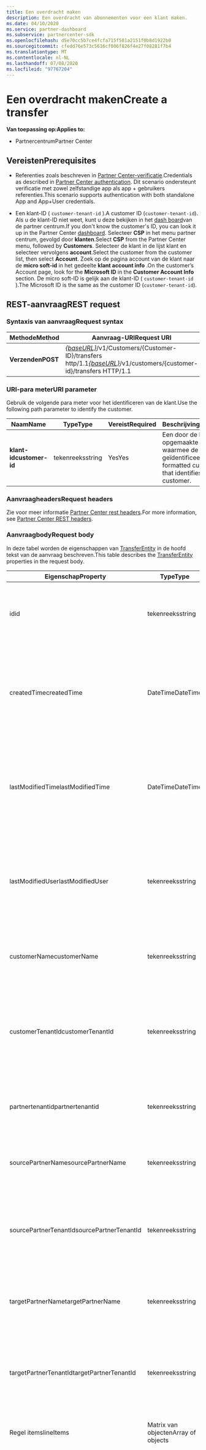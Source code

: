 ```yaml
---
title: Een overdracht maken
description: Een overdracht van abonnementen voor een klant maken.
ms.date: 04/10/2020
ms.service: partner-dashboard
ms.subservice: partnercenter-sdk
ms.openlocfilehash: d5e70cc5b7ce4fcfa715f581a2151f0b8d1922b0
ms.sourcegitcommit: cfedd76e573c5616cf006f826f4e27f08281f7b4
ms.translationtype: MT
ms.contentlocale: nl-NL
ms.lasthandoff: 07/08/2020
ms.locfileid: "97767204"
---
```

# <a name="create-a-transfer"></a><span data-ttu-id="fb44a-103">Een overdracht maken</span><span class="sxs-lookup"><span data-stu-id="fb44a-103">Create a transfer</span></span>

<span data-ttu-id="fb44a-104">**Van toepassing op:**</span><span class="sxs-lookup"><span data-stu-id="fb44a-104">**Applies to:**</span></span>

- <span data-ttu-id="fb44a-105">Partnercentrum</span><span class="sxs-lookup"><span data-stu-id="fb44a-105">Partner Center</span></span>

## <a name="prerequisites"></a><span data-ttu-id="fb44a-106">Vereisten</span><span class="sxs-lookup"><span data-stu-id="fb44a-106">Prerequisites</span></span>

- <span data-ttu-id="fb44a-107">Referenties zoals beschreven in [Partner Center-verificatie](partner-center-authentication.md).</span><span class="sxs-lookup"><span data-stu-id="fb44a-107">Credentials as described in [Partner Center authentication](partner-center-authentication.md).</span></span> <span data-ttu-id="fb44a-108">Dit scenario ondersteunt verificatie met zowel zelfstandige app als app + gebruikers referenties.</span><span class="sxs-lookup"><span data-stu-id="fb44a-108">This scenario supports authentication with both standalone App and App+User credentials.</span></span>

- <span data-ttu-id="fb44a-109">Een klant-ID ( `customer-tenant-id` ).</span><span class="sxs-lookup"><span data-stu-id="fb44a-109">A customer ID (`customer-tenant-id`).</span></span> <span data-ttu-id="fb44a-110">Als u de klant-ID niet weet, kunt u deze bekijken in het [dash board](https://partner.microsoft.com/dashboard)van de partner centrum.</span><span class="sxs-lookup"><span data-stu-id="fb44a-110">If you don't know the customer's ID, you can look it up in the Partner Center [dashboard](https://partner.microsoft.com/dashboard).</span></span> <span data-ttu-id="fb44a-111">Selecteer **CSP** in het menu partner centrum, gevolgd door **klanten**.</span><span class="sxs-lookup"><span data-stu-id="fb44a-111">Select **CSP** from the Partner Center menu, followed by **Customers**.</span></span> <span data-ttu-id="fb44a-112">Selecteer de klant in de lijst klant en selecteer vervolgens **account**.</span><span class="sxs-lookup"><span data-stu-id="fb44a-112">Select the customer from the customer list, then select **Account**.</span></span> <span data-ttu-id="fb44a-113">Zoek op de pagina account van de klant naar de **micro soft-id** in het gedeelte **klant account info** .</span><span class="sxs-lookup"><span data-stu-id="fb44a-113">On the customer’s Account page, look for the **Microsoft ID** in the **Customer Account Info** section.</span></span> <span data-ttu-id="fb44a-114">De micro soft-ID is gelijk aan de klant-ID ( `customer-tenant-id` ).</span><span class="sxs-lookup"><span data-stu-id="fb44a-114">The Microsoft ID is the same as the customer ID  (`customer-tenant-id`).</span></span>

## <a name="rest-request"></a><span data-ttu-id="fb44a-115">REST-aanvraag</span><span class="sxs-lookup"><span data-stu-id="fb44a-115">REST request</span></span>

### <a name="request-syntax"></a><span data-ttu-id="fb44a-116">Syntaxis van aanvraag</span><span class="sxs-lookup"><span data-stu-id="fb44a-116">Request syntax</span></span>

| <span data-ttu-id="fb44a-117">Methode</span><span class="sxs-lookup"><span data-stu-id="fb44a-117">Method</span></span>   | <span data-ttu-id="fb44a-118">Aanvraag-URI</span><span class="sxs-lookup"><span data-stu-id="fb44a-118">Request URI</span></span>                                                                                                 |
|----------|-------------------------------------------------------------------------------------------------------------|
| <span data-ttu-id="fb44a-119">**Verzenden**</span><span class="sxs-lookup"><span data-stu-id="fb44a-119">**POST**</span></span> | <span data-ttu-id="fb44a-120">[*{baseURL}*](partner-center-rest-urls.md)/v1/Customers/{Customer-ID}/transfers http/1.1</span><span class="sxs-lookup"><span data-stu-id="fb44a-120">[*{baseURL}*](partner-center-rest-urls.md)/v1/customers/{customer-id}/transfers HTTP/1.1</span></span>                    |

### <a name="uri-parameter"></a><span data-ttu-id="fb44a-121">URI-para meter</span><span class="sxs-lookup"><span data-stu-id="fb44a-121">URI parameter</span></span>

<span data-ttu-id="fb44a-122">Gebruik de volgende para meter voor het identificeren van de klant.</span><span class="sxs-lookup"><span data-stu-id="fb44a-122">Use the following path parameter to identify the customer.</span></span>

| <span data-ttu-id="fb44a-123">Naam</span><span class="sxs-lookup"><span data-stu-id="fb44a-123">Name</span></span>            | <span data-ttu-id="fb44a-124">Type</span><span class="sxs-lookup"><span data-stu-id="fb44a-124">Type</span></span>     | <span data-ttu-id="fb44a-125">Vereist</span><span class="sxs-lookup"><span data-stu-id="fb44a-125">Required</span></span> | <span data-ttu-id="fb44a-126">Beschrijving</span><span class="sxs-lookup"><span data-stu-id="fb44a-126">Description</span></span>                                                            |
|-----------------|----------|----------|------------------------------------------------------------------------|
| <span data-ttu-id="fb44a-127">**klant-id**</span><span class="sxs-lookup"><span data-stu-id="fb44a-127">**customer-id**</span></span> | <span data-ttu-id="fb44a-128">tekenreeks</span><span class="sxs-lookup"><span data-stu-id="fb44a-128">string</span></span>   | <span data-ttu-id="fb44a-129">Yes</span><span class="sxs-lookup"><span data-stu-id="fb44a-129">Yes</span></span>      | <span data-ttu-id="fb44a-130">Een door de klant-id opgemaakte GUID waarmee de klant wordt geïdentificeerd.</span><span class="sxs-lookup"><span data-stu-id="fb44a-130">A GUID formatted customer-id that identifies the customer.</span></span>             |

### <a name="request-headers"></a><span data-ttu-id="fb44a-131">Aanvraagheaders</span><span class="sxs-lookup"><span data-stu-id="fb44a-131">Request headers</span></span>

<span data-ttu-id="fb44a-132">Zie voor meer informatie [Partner Center rest headers](headers.md).</span><span class="sxs-lookup"><span data-stu-id="fb44a-132">For more information, see [Partner Center REST headers](headers.md).</span></span>

### <a name="request-body"></a><span data-ttu-id="fb44a-133">Aanvraagbody</span><span class="sxs-lookup"><span data-stu-id="fb44a-133">Request body</span></span>

<span data-ttu-id="fb44a-134">In deze tabel worden de eigenschappen van [TransferEntity](transfer-entity-resources.md) in de hoofd tekst van de aanvraag beschreven.</span><span class="sxs-lookup"><span data-stu-id="fb44a-134">This table describes the [TransferEntity](transfer-entity-resources.md) properties in the request body.</span></span>

| <span data-ttu-id="fb44a-135">Eigenschap</span><span class="sxs-lookup"><span data-stu-id="fb44a-135">Property</span></span>              | <span data-ttu-id="fb44a-136">Type</span><span class="sxs-lookup"><span data-stu-id="fb44a-136">Type</span></span>          | <span data-ttu-id="fb44a-137">Vereist</span><span class="sxs-lookup"><span data-stu-id="fb44a-137">Required</span></span>  | <span data-ttu-id="fb44a-138">Beschrijving</span><span class="sxs-lookup"><span data-stu-id="fb44a-138">Description</span></span>                                                                                |
|-----------------------|---------------|-----------|--------------------------------------------------------------------------------------------|
| <span data-ttu-id="fb44a-139">id</span><span class="sxs-lookup"><span data-stu-id="fb44a-139">id</span></span>                    | <span data-ttu-id="fb44a-140">tekenreeks</span><span class="sxs-lookup"><span data-stu-id="fb44a-140">string</span></span>        | <span data-ttu-id="fb44a-141">No</span><span class="sxs-lookup"><span data-stu-id="fb44a-141">No</span></span>    | <span data-ttu-id="fb44a-142">Een transferEntity-id die wordt geleverd bij het maken van de transferEntity.</span><span class="sxs-lookup"><span data-stu-id="fb44a-142">A transferEntity identifier that is supplied upon successful creation of the transferEntity.</span></span>                               |
| <span data-ttu-id="fb44a-143">createdTime</span><span class="sxs-lookup"><span data-stu-id="fb44a-143">createdTime</span></span>           | <span data-ttu-id="fb44a-144">DateTime</span><span class="sxs-lookup"><span data-stu-id="fb44a-144">DateTime</span></span>      | <span data-ttu-id="fb44a-145">No</span><span class="sxs-lookup"><span data-stu-id="fb44a-145">No</span></span>    | <span data-ttu-id="fb44a-146">De datum waarop de transferEntity is gemaakt, in datum-tijd notatie.</span><span class="sxs-lookup"><span data-stu-id="fb44a-146">The date the transferEntity was created, in date-time format.</span></span> <span data-ttu-id="fb44a-147">Wordt toegepast wanneer de transferEntity is gemaakt.</span><span class="sxs-lookup"><span data-stu-id="fb44a-147">Applied upon successful creation of the transferEntity.</span></span>      |
| <span data-ttu-id="fb44a-148">lastModifiedTime</span><span class="sxs-lookup"><span data-stu-id="fb44a-148">lastModifiedTime</span></span>      | <span data-ttu-id="fb44a-149">DateTime</span><span class="sxs-lookup"><span data-stu-id="fb44a-149">DateTime</span></span>      | <span data-ttu-id="fb44a-150">No</span><span class="sxs-lookup"><span data-stu-id="fb44a-150">No</span></span>    | <span data-ttu-id="fb44a-151">De datum waarop de transferEntity voor het laatst is bijgewerkt, in datum-tijd notatie.</span><span class="sxs-lookup"><span data-stu-id="fb44a-151">The date the transferEntity was last updated, in date-time format.</span></span> <span data-ttu-id="fb44a-152">Wordt toegepast wanneer de transferEntity is gemaakt.</span><span class="sxs-lookup"><span data-stu-id="fb44a-152">Applied upon successful creation of the transferEntity.</span></span> |
| <span data-ttu-id="fb44a-153">lastModifiedUser</span><span class="sxs-lookup"><span data-stu-id="fb44a-153">lastModifiedUser</span></span>      | <span data-ttu-id="fb44a-154">tekenreeks</span><span class="sxs-lookup"><span data-stu-id="fb44a-154">string</span></span>        | <span data-ttu-id="fb44a-155">No</span><span class="sxs-lookup"><span data-stu-id="fb44a-155">No</span></span>    | <span data-ttu-id="fb44a-156">De gebruiker die de transferEntity voor het laatst heeft bijgewerkt.</span><span class="sxs-lookup"><span data-stu-id="fb44a-156">The user who last updated the transferEntity.</span></span> <span data-ttu-id="fb44a-157">Toegepast bij het maken van transferEntity.</span><span class="sxs-lookup"><span data-stu-id="fb44a-157">Applied upon successful creation of transferEntity.</span></span>                          |
| <span data-ttu-id="fb44a-158">customerName</span><span class="sxs-lookup"><span data-stu-id="fb44a-158">customerName</span></span>          | <span data-ttu-id="fb44a-159">tekenreeks</span><span class="sxs-lookup"><span data-stu-id="fb44a-159">string</span></span>        | <span data-ttu-id="fb44a-160">No</span><span class="sxs-lookup"><span data-stu-id="fb44a-160">No</span></span>    | <span data-ttu-id="fb44a-161">Optioneel.</span><span class="sxs-lookup"><span data-stu-id="fb44a-161">Optional.</span></span> <span data-ttu-id="fb44a-162">De naam van de klant wiens abonnementen worden overgedragen.</span><span class="sxs-lookup"><span data-stu-id="fb44a-162">The name of the customer whose subscriptions are being transferred.</span></span>                                              |
| <span data-ttu-id="fb44a-163">customerTenantId</span><span class="sxs-lookup"><span data-stu-id="fb44a-163">customerTenantId</span></span>      | <span data-ttu-id="fb44a-164">tekenreeks</span><span class="sxs-lookup"><span data-stu-id="fb44a-164">string</span></span>        | <span data-ttu-id="fb44a-165">No</span><span class="sxs-lookup"><span data-stu-id="fb44a-165">No</span></span>    | <span data-ttu-id="fb44a-166">Een door de klant-id opgemaakte GUID waarmee de klant wordt geïdentificeerd.</span><span class="sxs-lookup"><span data-stu-id="fb44a-166">A GUID formatted customer-id that identifies the customer.</span></span> <span data-ttu-id="fb44a-167">Wordt toegepast wanneer de transferEntity is gemaakt.</span><span class="sxs-lookup"><span data-stu-id="fb44a-167">Applied upon successful creation of the transferEntity.</span></span>         |
| <span data-ttu-id="fb44a-168">partnertenantid</span><span class="sxs-lookup"><span data-stu-id="fb44a-168">partnertenantid</span></span>       | <span data-ttu-id="fb44a-169">tekenreeks</span><span class="sxs-lookup"><span data-stu-id="fb44a-169">string</span></span>        | <span data-ttu-id="fb44a-170">No</span><span class="sxs-lookup"><span data-stu-id="fb44a-170">No</span></span>    | <span data-ttu-id="fb44a-171">Een door de GUID opgemaakte partner-id waarmee de partner wordt geïdentificeerd.</span><span class="sxs-lookup"><span data-stu-id="fb44a-171">A GUID formatted partner-id that identifies the partner.</span></span>                                                                   |
| <span data-ttu-id="fb44a-172">sourcePartnerName</span><span class="sxs-lookup"><span data-stu-id="fb44a-172">sourcePartnerName</span></span>     | <span data-ttu-id="fb44a-173">tekenreeks</span><span class="sxs-lookup"><span data-stu-id="fb44a-173">string</span></span>        | <span data-ttu-id="fb44a-174">No</span><span class="sxs-lookup"><span data-stu-id="fb44a-174">No</span></span>    | <span data-ttu-id="fb44a-175">Optioneel.</span><span class="sxs-lookup"><span data-stu-id="fb44a-175">Optional.</span></span> <span data-ttu-id="fb44a-176">De naam van de organisatie van de partner die de overdracht initieert.</span><span class="sxs-lookup"><span data-stu-id="fb44a-176">The name of the partner's organization who is initiating the transfer.</span></span>                                           |
| <span data-ttu-id="fb44a-177">sourcePartnerTenantId</span><span class="sxs-lookup"><span data-stu-id="fb44a-177">sourcePartnerTenantId</span></span> | <span data-ttu-id="fb44a-178">tekenreeks</span><span class="sxs-lookup"><span data-stu-id="fb44a-178">string</span></span>        | <span data-ttu-id="fb44a-179">Yes</span><span class="sxs-lookup"><span data-stu-id="fb44a-179">Yes</span></span>   | <span data-ttu-id="fb44a-180">Een door de GUID opgemaakte partner-id waarmee de partner wordt geïdentificeerd die de overdracht initieert.</span><span class="sxs-lookup"><span data-stu-id="fb44a-180">A GUID formatted partner-id that identifies the partner initiating the transfer.</span></span>                                           |
| <span data-ttu-id="fb44a-181">targetPartnerName</span><span class="sxs-lookup"><span data-stu-id="fb44a-181">targetPartnerName</span></span>     | <span data-ttu-id="fb44a-182">tekenreeks</span><span class="sxs-lookup"><span data-stu-id="fb44a-182">string</span></span>        | <span data-ttu-id="fb44a-183">No</span><span class="sxs-lookup"><span data-stu-id="fb44a-183">No</span></span>    | <span data-ttu-id="fb44a-184">Optioneel.</span><span class="sxs-lookup"><span data-stu-id="fb44a-184">Optional.</span></span> <span data-ttu-id="fb44a-185">De naam van de organisatie van de partner waarop de overdracht is gericht.</span><span class="sxs-lookup"><span data-stu-id="fb44a-185">The name of the partner's organization to whom the transfer is targeted.</span></span>                                         |
| <span data-ttu-id="fb44a-186">targetPartnerTenantId</span><span class="sxs-lookup"><span data-stu-id="fb44a-186">targetPartnerTenantId</span></span> | <span data-ttu-id="fb44a-187">tekenreeks</span><span class="sxs-lookup"><span data-stu-id="fb44a-187">string</span></span>        | <span data-ttu-id="fb44a-188">Yes</span><span class="sxs-lookup"><span data-stu-id="fb44a-188">Yes</span></span>   | <span data-ttu-id="fb44a-189">Een door de GUID opgemaakte partner-id waarmee de partner wordt geïdentificeerd voor wie de overdracht is gericht.</span><span class="sxs-lookup"><span data-stu-id="fb44a-189">A GUID formatted partner-id that identifies the partner to whom the transfer is targeted.</span></span>                                  |
| <span data-ttu-id="fb44a-190">Regel items</span><span class="sxs-lookup"><span data-stu-id="fb44a-190">lineItems</span></span>             | <span data-ttu-id="fb44a-191">Matrix van objecten</span><span class="sxs-lookup"><span data-stu-id="fb44a-191">Array of objects</span></span> | <span data-ttu-id="fb44a-192">Yes</span><span class="sxs-lookup"><span data-stu-id="fb44a-192">Yes</span></span>| <span data-ttu-id="fb44a-193">Een matrix met [TransferLineItem](transfer-entity-resources.md#transferlineitem) -resources.</span><span class="sxs-lookup"><span data-stu-id="fb44a-193">An Array of [TransferLineItem](transfer-entity-resources.md#transferlineitem) resources.</span></span>                                   |
| <span data-ttu-id="fb44a-194">status</span><span class="sxs-lookup"><span data-stu-id="fb44a-194">status</span></span>                | <span data-ttu-id="fb44a-195">tekenreeks</span><span class="sxs-lookup"><span data-stu-id="fb44a-195">string</span></span>        | <span data-ttu-id="fb44a-196">No</span><span class="sxs-lookup"><span data-stu-id="fb44a-196">No</span></span>    | <span data-ttu-id="fb44a-197">De status van de transferEntity.</span><span class="sxs-lookup"><span data-stu-id="fb44a-197">The status of the transferEntity.</span></span> <span data-ttu-id="fb44a-198">Mogelijke waarden zijn ' Active ' (kunnen worden verwijderd/verzonden) en ' voltooid ' (is al voltooid).</span><span class="sxs-lookup"><span data-stu-id="fb44a-198">Possible values are "Active" (can be deleted/submitted) and "Completed" (has already been completed).</span></span> <span data-ttu-id="fb44a-199">Wordt toegepast wanneer de transferEntity is gemaakt.</span><span class="sxs-lookup"><span data-stu-id="fb44a-199">Applied upon successful creation of the transferEntity.</span></span>|

<span data-ttu-id="fb44a-200">In deze tabel worden de eigenschappen van [TransferLineItem](transfer-entity-resources.md#transferlineitem) in de hoofd tekst van de aanvraag beschreven.</span><span class="sxs-lookup"><span data-stu-id="fb44a-200">This table describes the [TransferLineItem](transfer-entity-resources.md#transferlineitem) properties in the request body.</span></span>

|      <span data-ttu-id="fb44a-201">Eigenschap</span><span class="sxs-lookup"><span data-stu-id="fb44a-201">Property</span></span>       |            <span data-ttu-id="fb44a-202">Type</span><span class="sxs-lookup"><span data-stu-id="fb44a-202">Type</span></span>             | <span data-ttu-id="fb44a-203">Vereist</span><span class="sxs-lookup"><span data-stu-id="fb44a-203">Required</span></span> | <span data-ttu-id="fb44a-204">Beschrijving</span><span class="sxs-lookup"><span data-stu-id="fb44a-204">Description</span></span>                                                                                     |
|---------------------|-----------------------------|----------|-------------------------------------------------------------------------------------------------|
| <span data-ttu-id="fb44a-205">id</span><span class="sxs-lookup"><span data-stu-id="fb44a-205">id</span></span>                   | <span data-ttu-id="fb44a-206">tekenreeks</span><span class="sxs-lookup"><span data-stu-id="fb44a-206">string</span></span>                     | <span data-ttu-id="fb44a-207">No</span><span class="sxs-lookup"><span data-stu-id="fb44a-207">No</span></span>       | <span data-ttu-id="fb44a-208">Een unieke id voor een regel item voor de overdracht.</span><span class="sxs-lookup"><span data-stu-id="fb44a-208">A unique identifier for a transfer line item.</span></span> <span data-ttu-id="fb44a-209">Wordt toegepast wanneer de transferEntity is gemaakt.</span><span class="sxs-lookup"><span data-stu-id="fb44a-209">Applied upon successful creation of the transferEntity.</span></span>|
| <span data-ttu-id="fb44a-210">subscriptionId</span><span class="sxs-lookup"><span data-stu-id="fb44a-210">subscriptionId</span></span>       | <span data-ttu-id="fb44a-211">tekenreeks</span><span class="sxs-lookup"><span data-stu-id="fb44a-211">string</span></span>                     | <span data-ttu-id="fb44a-212">Yes</span><span class="sxs-lookup"><span data-stu-id="fb44a-212">Yes</span></span>      | <span data-ttu-id="fb44a-213">De abonnements-id.</span><span class="sxs-lookup"><span data-stu-id="fb44a-213">The subscription identifier.</span></span>                                                                         |
| <span data-ttu-id="fb44a-214">quantity</span><span class="sxs-lookup"><span data-stu-id="fb44a-214">quantity</span></span>             | <span data-ttu-id="fb44a-215">int</span><span class="sxs-lookup"><span data-stu-id="fb44a-215">int</span></span>                        | <span data-ttu-id="fb44a-216">No</span><span class="sxs-lookup"><span data-stu-id="fb44a-216">No</span></span>       | <span data-ttu-id="fb44a-217">Het aantal licenties of exemplaren.</span><span class="sxs-lookup"><span data-stu-id="fb44a-217">The number of licenses or instances.</span></span>                                                                 |
| <span data-ttu-id="fb44a-218">billingCycle</span><span class="sxs-lookup"><span data-stu-id="fb44a-218">billingCycle</span></span>         | <span data-ttu-id="fb44a-219">Object</span><span class="sxs-lookup"><span data-stu-id="fb44a-219">Object</span></span>                     | <span data-ttu-id="fb44a-220">No</span><span class="sxs-lookup"><span data-stu-id="fb44a-220">No</span></span>       | <span data-ttu-id="fb44a-221">Het type facturerings cyclus dat voor de huidige periode is ingesteld.</span><span class="sxs-lookup"><span data-stu-id="fb44a-221">The type of billing cycle set for the current period.</span></span>                                                |
| <span data-ttu-id="fb44a-222">friendlyName</span><span class="sxs-lookup"><span data-stu-id="fb44a-222">friendlyName</span></span>         | <span data-ttu-id="fb44a-223">tekenreeks</span><span class="sxs-lookup"><span data-stu-id="fb44a-223">string</span></span>                     | <span data-ttu-id="fb44a-224">No</span><span class="sxs-lookup"><span data-stu-id="fb44a-224">No</span></span>       | <span data-ttu-id="fb44a-225">Optioneel.</span><span class="sxs-lookup"><span data-stu-id="fb44a-225">Optional.</span></span> <span data-ttu-id="fb44a-226">De beschrijvende naam voor het item dat is gedefinieerd door de partner om dubbel zinnigheid te helpen.</span><span class="sxs-lookup"><span data-stu-id="fb44a-226">The friendly name for the item defined by the partner to help disambiguate.</span></span>                |
| <span data-ttu-id="fb44a-227">partnerIdOnRecord</span><span class="sxs-lookup"><span data-stu-id="fb44a-227">partnerIdOnRecord</span></span>    | <span data-ttu-id="fb44a-228">tekenreeks</span><span class="sxs-lookup"><span data-stu-id="fb44a-228">string</span></span>                     | <span data-ttu-id="fb44a-229">No</span><span class="sxs-lookup"><span data-stu-id="fb44a-229">No</span></span>       | <span data-ttu-id="fb44a-230">Partner on record (MPNID) voor de aankoop die plaatsvindt wanneer de overdracht wordt geaccepteerd.</span><span class="sxs-lookup"><span data-stu-id="fb44a-230">PartnerId on Record (MPNID) on the purchase that happens when the transfer is accepted.</span></span>              |
| <span data-ttu-id="fb44a-231">offerId</span><span class="sxs-lookup"><span data-stu-id="fb44a-231">offerId</span></span>              | <span data-ttu-id="fb44a-232">tekenreeks</span><span class="sxs-lookup"><span data-stu-id="fb44a-232">string</span></span>                     | <span data-ttu-id="fb44a-233">No</span><span class="sxs-lookup"><span data-stu-id="fb44a-233">No</span></span>       | <span data-ttu-id="fb44a-234">De aanbiedings-id.</span><span class="sxs-lookup"><span data-stu-id="fb44a-234">The offer identifier.</span></span>                                                                                |
| <span data-ttu-id="fb44a-235">addonItems</span><span class="sxs-lookup"><span data-stu-id="fb44a-235">addonItems</span></span>           | <span data-ttu-id="fb44a-236">Lijst met **TransferLineItem** -objecten</span><span class="sxs-lookup"><span data-stu-id="fb44a-236">List of **TransferLineItem** objects</span></span> | <span data-ttu-id="fb44a-237">No</span><span class="sxs-lookup"><span data-stu-id="fb44a-237">No</span></span> | <span data-ttu-id="fb44a-238">Een verzameling transferEntity-regel items voor addons die worden overgedragen samen met het basis abonnement dat wordt overgedragen.</span><span class="sxs-lookup"><span data-stu-id="fb44a-238">A collection of transferEntity line items for addons that will be transferred along with the base subscription that is being transferred.</span></span> <span data-ttu-id="fb44a-239">Wordt toegepast wanneer de transferEntity is gemaakt.</span><span class="sxs-lookup"><span data-stu-id="fb44a-239">Applied upon successful creation of the transferEntity.</span></span>|
| <span data-ttu-id="fb44a-240">transferError</span><span class="sxs-lookup"><span data-stu-id="fb44a-240">transferError</span></span>        | <span data-ttu-id="fb44a-241">tekenreeks</span><span class="sxs-lookup"><span data-stu-id="fb44a-241">string</span></span>                     | <span data-ttu-id="fb44a-242">No</span><span class="sxs-lookup"><span data-stu-id="fb44a-242">No</span></span>       | <span data-ttu-id="fb44a-243">Wordt toegepast nadat transferEntity is geaccepteerd in het geval van een fout.</span><span class="sxs-lookup"><span data-stu-id="fb44a-243">Applied after transferEntity is accepted in case of an error.</span></span>                                        |
| <span data-ttu-id="fb44a-244">status</span><span class="sxs-lookup"><span data-stu-id="fb44a-244">status</span></span>               | <span data-ttu-id="fb44a-245">tekenreeks</span><span class="sxs-lookup"><span data-stu-id="fb44a-245">string</span></span>                     | <span data-ttu-id="fb44a-246">No</span><span class="sxs-lookup"><span data-stu-id="fb44a-246">No</span></span>       | <span data-ttu-id="fb44a-247">De status van de lineitem in de transferEntity.</span><span class="sxs-lookup"><span data-stu-id="fb44a-247">The status of the lineitem in the transferEntity.</span></span>                                                    |

### <a name="request-example"></a><span data-ttu-id="fb44a-248">Voorbeeld van aanvraag</span><span class="sxs-lookup"><span data-stu-id="fb44a-248">Request example</span></span>

```http
POST /v1/customers/d6bf25b7-e0a8-4f2d-a31b-97b55cfc774d/transfers HTTP/1.1
Authorization: Bearer <token>
Accept: application/json
MS-RequestId: 4fa6dad6-a89f-4875-8247-7294a10ae1cf
MS-CorrelationId: 0e93c70c-977c-4a88-9580-7cf084c73286
X-Locale: en-US
Content-Type: application/json
Host: api.partnercenter.microsoft.com
Expect: 100-continue

{
    "sourcePartnerTenantId": "da6c51b5-1246-4a42-b4ab-cbf38df54537",
    "targetPartnerTenantId": "656218b1-80c9-40b2-83ae-3a2703b55271",
    "lineItems": [
        {
            "subscriptionId": "7291BFBF-1772-4C5B-A624-18B6152CD8CB",
            "partnerIdOnRecord": "517285"
        },
        {
            "subscriptionId": "6C0B221B-8DF9-4F4A-A5BB-4C9CBB7B27B0",
            "partnerIdOnRecord": "517285"
        }
    ]
}
```

## <a name="rest-response"></a><span data-ttu-id="fb44a-249">REST-antwoord</span><span class="sxs-lookup"><span data-stu-id="fb44a-249">REST response</span></span>

<span data-ttu-id="fb44a-250">Als dit lukt, retourneert deze methode de gevulde [TransferEnity](transfer-entity-resources.md) -resource in de hoofd tekst van het antwoord.</span><span class="sxs-lookup"><span data-stu-id="fb44a-250">If successful, this method returns the populated [TransferEnity](transfer-entity-resources.md) resource in the response body.</span></span>

### <a name="response-success-and-error-codes"></a><span data-ttu-id="fb44a-251">Geslaagde en fout codes</span><span class="sxs-lookup"><span data-stu-id="fb44a-251">Response success and error codes</span></span>

<span data-ttu-id="fb44a-252">Elk antwoord wordt geleverd met een HTTP-status code die aangeeft of de fout is opgetreden of mislukt en aanvullende informatie over fout opsporing.</span><span class="sxs-lookup"><span data-stu-id="fb44a-252">Each response comes with an HTTP status code that indicates success or failure and additional debugging information.</span></span> <span data-ttu-id="fb44a-253">Gebruik een hulp programma voor netwerk tracering om deze code, het fout type en aanvullende para meters te lezen.</span><span class="sxs-lookup"><span data-stu-id="fb44a-253">Use a network trace tool to read this code, error type, and additional parameters.</span></span> <span data-ttu-id="fb44a-254">Zie [fout codes](error-codes.md)voor de volledige lijst.</span><span class="sxs-lookup"><span data-stu-id="fb44a-254">For the full list, see [Error Codes](error-codes.md).</span></span>

### <a name="response-example"></a><span data-ttu-id="fb44a-255">Voorbeeld van antwoord</span><span class="sxs-lookup"><span data-stu-id="fb44a-255">Response example</span></span>

```http
HTTP/1.1 201 Created
Content-Length: 138
Content-Type: application/json; charset=utf-8
MS-RequestId: 4fa6dad6-a89f-4875-8247-7294a10ae1cf
MS-CorrelationId: 0e93c70c-977c-4a88-9580-7cf084c73286
X-Locale: en-US,en-US
{
    "id": "67c5b05b-09b5-47ba-9047-5056fe2afa4f",
    "status": "Active",
    "createdTime": "2020-03-24T20:44:14.9602781Z",
    "lastModifiedTime": "2020-03-24T20:44:15Z",
    "customerTenantId": "823c6c3f-9259-4d51-bae2-5dd06743177f",
    "partnertenantid": "da6c51b5-1246-4a42-b4ab-cbf38df54537",
    "sourcePartnerTenantId": "da6c51b5-1246-4a42-b4ab-cbf38df54537",
    "targetPartnerTenantId": "656218b1-80c9-40b2-83ae-3a2703b55271",
    "lastModifiedUser": "d0648481-b615-45c9-8cd1-ff87940dbdc4",
    "lineItems": [
        {
            "id": 0,
            "subscriptionId": "7291BFBF-1772-4C5B-A624-18B6152CD8CB",
            "offerId": "50E9A47A-7B4D-4970-9D90-CAE927F53753",
            "billingCycle": "annual",
            "friendlyName": "Dynamics 365 for Sales Enterprise Attach to Qualifying Dynamics 365 Base Offer",
            "quantity": 1,
            "addonItems": [
                {
                    "id": 0,
                    "subscriptionId": "D738C6C9-DDBD-46E9-B316-65F9D9B3ECB4",
                    "offerId": "2BCF9FE8-8B65-4FCF-9240-419203FB8CF4",
                    "billingCycle": "annual",
                    "friendlyName": "Dynamics 365 - Additional Production Instance (Qualified Offer)",
                    "quantity": 4
                }
            ]
        },
        {
            "id": 0,
            "subscriptionId": "6C0B221B-8DF9-4F4A-A5BB-4C9CBB7B27B0",
            "offerId": "455DDD41-32ED-4E2D-B3A2-BBCB22CAA467",
            "billingCycle": "annual",
            "friendlyName": "Dynamics 365 Customer Engagement Plan Patch",
            "quantity": 8,
            "addonItems": []
        }
    ],
    "links": {
        "self": {
            "uri": "/customers/823c6c3f-9259-4d51-bae2-5dd06743177f/transfers/67c5b05b-09b5-47ba-9047-5056fe2afa4f",
            "method": "GET",
            "headers": []
        }
    },
    "attributes": {
        "objectType": "TransferEntity"
    }
}
```
